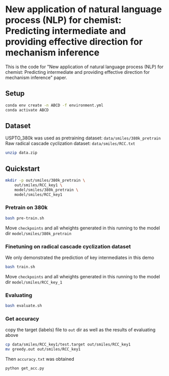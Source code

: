 # New application of natural language process (NLP) for chemist: Predicting intermediate and providing effective direction for mechanism inference

This is the code for "New application of natural language process (NLP) for chemist: Predicting intermediate and providing effective direction for mechanism inference" paper.

## Setup

```bash
conda env create -n ABCD -f environment.yml
conda activate ABCD
```

## Dataset

USPTO_380k was used as pretraining dataset: `data/smiles/380k_pretrain`
Raw radical cascade cyclization dataset: `data/smiles/RCC.txt`

```bash
unzip data.zip
```

## Quickstart

```bash
mkdir -p out/smiles/380k_pretrain \
    out/smiles/RCC_key1 \
    model/smiles/380k_pretrain \
    model/smiles/RCC_key1
```

### Pretrain on 380k

```bash
bash pre-train.sh
```

Move `checkpoints` and all wheights generated in this running to the model dir `model/smiles/380k_pretrain`

### Finetuning on radical cascade cyclization dataset

We only demonstrated the prediction of key intermediates in this demo

```bash
bash train.sh
```

Move `checkpoints` and all wheights generated in this running to the model dir `model/smiles/RCC_key_1`

### Evaluating

```bash
bash evaluate.sh
```

### Get accuracy

copy the target (labels) file to `out` dir as well as the results of evaluating above

```bash
cp data/smiles/RCC_key1/test.target out/smiles/RCC_key1
mv greedy.out out/smiles/RCC_key1
```

Then `accuracy.txt` was obtained

```bash
python get_acc.py
```
